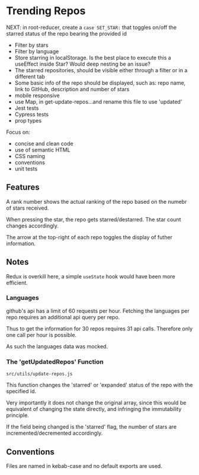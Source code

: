 # Trending Repos

NEXT: in root-reducer, create a `case SET_STAR:` that toggles on/off the starred status of the repo bearing the provided id

- Filter by stars
- Filter by language
- Store starring in localStorage. Is the best place to execute this a useEffect inside Star? Would deep nesting be an issue?
- The starred repositories, should be visible either through a filter or in a different tab
- Some basic info of the repo should be displayed, such as: repo name, link to GitHub, description and number of stars
- mobile responsive
- use Map, in get-update-repos...and rename this file to use 'updated'
- Jest tests
- Cypress tests
- prop types

Focus on:
- concise and clean code
- use of semantic HTML
- CSS naming
- conventions
- unit tests

## Features

A rank number shows the actual ranking of the repo based on the numebr of stars received.

When pressing the star, the repo gets starred/destarred. The star count changes accordingly.

The arrow at the top-right of each repo toggles the display of futher information.

## Notes

Redux is overkill here, a simple `useState` hook would have been more efficient.

### Languages

github's api has a limit of 60 requests per hour. Fetching the languages per repo requires an additional api query per repo.

Thus to get the information for 30 repos requires 31 api calls. Therefore only one call per hour is possible.

As such the languages data was mocked.

### The 'getUpdatedRepos' Function

`src/utils/update-repos.js`

This function changes the 'starred' or 'expanded' status of the repo with the specified id.

Very importantly it does not change the original array, since this would be equivalent of changing the state directly, and infringing the immutability principle.

If the field being changed is the 'starred' flag, the number of stars are incremented/decremented accordingly.

## Conventions

Files are named in kebab-case and no default exports are used.

